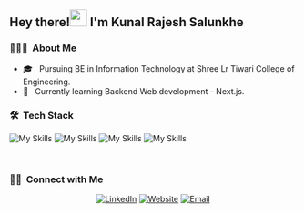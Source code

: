 <h2> Hey there!<img src="https://media.giphy.com/media/hvRJCLFzcasrR4ia7z/giphy.gif" width="30"> I'm Kunal Rajesh Salunkhe</h2>

<h3> 👨🏻‍💻 &nbsp;About Me </h3>

- 🎓 &nbsp; Pursuing BE in Information Technology at Shree Lr Tiwari College of Engineering.
- 🌱 &nbsp; Currently learning Backend Web development - Next.js.

<h3> 🛠 &nbsp;Tech Stack</h3>

![My Skills](https://simpleskill.icons.workers.dev/svg?i=cplusplus,javascript,typescript&perline=4)
![My Skills](https://simpleskill.icons.workers.dev/svg?i=html5,css3,react,redux,reactrouter,reactquery,reacthookform,tailwindcss,astro,zod&perline=4)
![My Skills](https://simpleskill.icons.workers.dev/svg?i=nodedotjs,mongodb,mongoose,jsonwebtokens&perline=4)
![My Skills](https://simpleskill.icons.workers.dev/svg?i=git,github,vim&perline=4)

  
<br/>

<h3> 🤝🏻 &nbsp;Connect with Me </h3>

<p align="center">
<a href="https://www.linkedin.com/in/kunal-salunkhe12/"><img alt="LinkedIn" src="https://img.shields.io/badge/LinkedIn-blue?style=flat-square&logo=linkedin"></a>
<a href="https://kunalsalunkhe.me/"><img alt="Website" src="https://img.shields.io/badge/Website-kunalsalunkhe12-blue?style=flat-square&logo=google-chrome"></a>
<a href="mailto:salunkhekunal594@gmail.com"><img alt="Email" src="https://img.shields.io/badge/Email-blue?style=flat-square&logo=gmail"></a>
</p>
